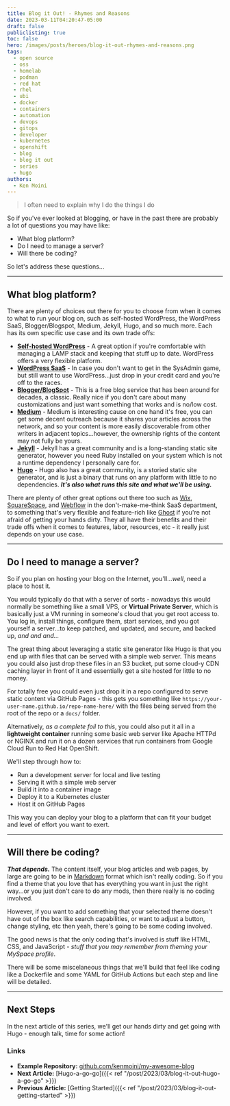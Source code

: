 ```yaml
---
title: Blog it Out! - Rhymes and Reasons
date: 2023-03-11T04:20:47-05:00
draft: false
publiclisting: true
toc: false
hero: /images/posts/heroes/blog-it-out-rhymes-and-reasons.png
tags:
  - open source
  - oss
  - homelab
  - podman
  - red hat
  - rhel
  - ubi
  - docker
  - containers
  - automation
  - devops
  - gitops
  - developer
  - kubernetes
  - openshift
  - blog
  - blog it out
  - series
  - hugo
authors:
  - Ken Moini
---
```


> I often need to explain why I do the things I do

So if you've ever looked at blogging, or have in the past there are probably a lot of questions you may have like:

- What blog platform?
- Do I need to manage a server?
- Will there be coding?

So let's address these questions...

---

## What blog platform?

There are plenty of choices out there for you to choose from when it comes to what to run your blog on, such as self-hosted WordPress, the WordPress SaaS, Blogger/Blogspot, Medium, Jekyll, Hugo, and so much more.  Each has its own specific use case and its own trade offs:

- **[Self-hosted WordPress](https://wordpress.org/)** - A great option if you're comfortable with managing a LAMP stack and keeping that stuff up to date.  WordPress offers a very flexible platform.
- **[WordPress SaaS](https://wordpress.com/)** - In case you don't want to get in the SysAdmin game, but still want to use WordPress...just drop in your credit card and you're off to the races.
- **[Blogger/BlogSpot](https://www.blogger.com/)** - This is a free blog service that has been around for decades, a classic.  Really nice if you don't care about many customizations and just want something that works and is no/low cost.
- **[Medium](https://www.medium.com)** - Medium is interesting cause on one hand it's free, you can get some decent outreach because it shares your articles across the network, and so your content is more easily discoverable from other writers in adjacent topics...however, the ownership rights of the content may not fully be yours.
- **[Jekyll](https://jekyllrb.com/)** - Jekyll has a great community and is a long-standing static site generator, however you need Ruby installed on your system which is not a runtime dependency I personally care for.
- **[Hugo](https://gohugo.io/)** - Hugo also has a great community, is a storied static site generator, and is just a binary that runs on any platform with little to no dependencies.  ***It's also what runs this site and what we'll be using.***

There are plenty of other great options out there too such as [Wix](https://www.wix.com), [SquareSpace](https://www.squarespace.com), and [Webflow](https://www.webflow.com) in the don't-make-me-think SaaS department, to something that's very flexible and feature-rich like [Ghost](https://ghost.org/) if you're not afraid of getting your hands dirty.  They all have their benefits and their trade offs when it comes to features, labor, resources, etc - it really just depends on your use case.

---

## Do I need to manage a server?

So if you plan on hosting your blog on the Internet, you'll...*well*, need a place to host it.

You would typically do that with a server of sorts - nowadays this would normally be something like a small VPS, or **Virtual Private Server**, which is basically just a VM running in someone's cloud that you get root access to.  You log in, install things, configure them, start services, and you got yourself a server...to keep patched, and updated, and secure, and backed up, *and and and...*

The great thing about leveraging a static site generator like Hugo is that you end up with files that can be served with a simple web server.  This means you could also just drop these files in an S3 bucket, put some cloud-y CDN caching layer in front of it and essentially get a site hosted for little to no money.

For totally free you could even just drop it in a repo configured to serve static content via GitHub Pages - this gets you something like `https://your-user-name.github.io/repo-name-here/` with the files being served from the root of the repo or a `docs/` folder.

Alternatively, *as a complete foil to this*, you could also put it all in a **lightweight container** running some basic web server like Apache HTTPd or NGINX and run it on a dozen services that run containers from Google Cloud Run to Red Hat OpenShift.

We'll step through how to:

- Run a development server for local and live testing
- Serving it with a simple web server
- Build it into a container image
- Deploy it to a Kubernetes cluster
- Host it on GitHub Pages

This way you can deploy your blog to a platform that can fit your budget and level of effort you want to exert.

---

## Will there be coding?

***That depends.***  The content itself, your blog articles and web pages, by large are going to be in [Markdown](https://www.markdownguide.org/) format which isn't really coding.  So if you find a theme that you love that has everything you want in just the right way...or you just don't care to do any mods, then there really is no coding involved.

However, if you want to add something that your selected theme doesn't have out of the box like search capabilities, or want to adjust a button, change styling, etc then yeah, there's going to be some coding involved.

The good news is that the only coding that's involved is stuff like HTML, CSS, and JavaScript - *stuff that you may remember from theming your MySpace profile*.

There will be some miscelaneous things that we'll build that feel like coding like a Dockerfile and some YAML for GitHub Actions but each step and line will be detailed.

---

## Next Steps

In the next article of this series, we'll get our hands dirty and get going with Hugo - enough talk, time for some action!

### Links

- **Example Repository:** [github.com/kenmoini/my-awesome-blog](https://github.com/kenmoini/my-awesome-blog)
- **Next Article:** [Hugo-a-go-go]({{< ref "/post/2023/03/blog-it-out-hugo-a-go-go" >}})
- **Previous Article:** [Getting Started]({{< ref "/post/2023/03/blog-it-out-getting-started" >}})
